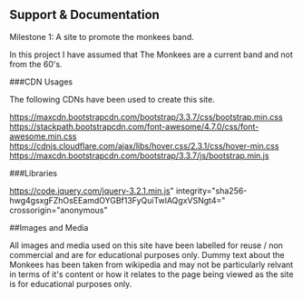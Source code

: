

## Support & Documentation

Milestone 1: A site to promote the monkees band.

In this project I have assumed that The Monkees are a current band and not from the 60's.

###CDN Usages

The following CDNs have been used to create this site.

https://maxcdn.bootstrapcdn.com/bootstrap/3.3.7/css/bootstrap.min.css
https://stackpath.bootstrapcdn.com/font-awesome/4.7.0/css/font-awesome.min.css
https://cdnjs.cloudflare.com/ajax/libs/hover.css/2.3.1/css/hover-min.css
https://maxcdn.bootstrapcdn.com/bootstrap/3.3.7/js/bootstrap.min.js

###Libraries

https://code.jquery.com/jquery-3.2.1.min.js" integrity="sha256-hwg4gsxgFZhOsEEamdOYGBf13FyQuiTwlAQgxVSNgt4=" crossorigin="anonymous"


##Images and Media

All images and media used on this site have been labelled for reuse / non commercial and are for educational purposes only.
Dummy text about the Monkees has been taken from wikipedia and may not be particularly relvant in terms of it's content or how it relates to the page
being viewed as the site is for educational purposes only.